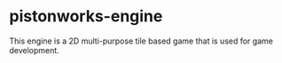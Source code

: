 # pistonworks-engine
   This engine is a 2D multi-purpose tile based game that
   is used for game development.
